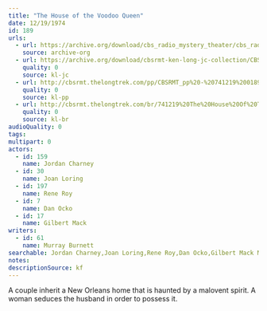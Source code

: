 ```yaml
---
title: "The House of the Voodoo Queen"
date: 12/19/1974
id: 189
urls: 
  - url: https://archive.org/download/cbs_radio_mystery_theater/cbs_radio_mystery_theater-0151-0200.zip/cbs_radio_mystery_theater-0151-0200%2Fcbsrmt_0189_the_house_of_the_voodoo_queen.mp3
    source: archive-org
  - url: https://archive.org/download/cbsrmt-ken-long-jc-collection/CBSRMT - 741219 0189 House Of The Voodoo Queen vbr fb2 gap_jc.mp3
    quality: 0
    source: kl-jc
  - url: http://cbsrmt.thelongtrek.com/pp/CBSRMT_pp%20-%20741219%200189%20The%20House%20of%20the%20Voodoo%20Queen.mp3
    quality: 0
    source: kl-pp
  - url: http://cbsrmt.thelongtrek.com/br/741219%20The%20House%20Of%20The%20Voodoo%20Queen%20-%20WOR.mp3
    quality: 0
    source: kl-br
audioQuality: 0
tags: 
multipart: 0
actors:  
  - id: 159
    name: Jordan Charney  
  - id: 30
    name: Joan Loring  
  - id: 197
    name: Rene Roy  
  - id: 7
    name: Dan Ocko  
  - id: 17
    name: Gilbert Mack
writers:  
  - id: 61
    name: Murray Burnett
searchable: Jordan Charney,Joan Loring,Rene Roy,Dan Ocko,Gilbert Mack Murray Burnett
notes: 
descriptionSource: kf
---
```

A couple inherit a New Orleans home that is haunted by a malovent spirit. A woman seduces the husband in order to possess it.